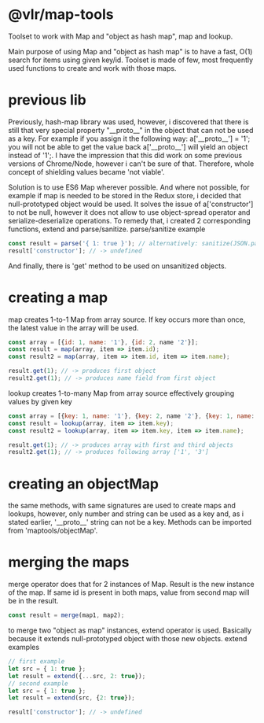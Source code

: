# @vlr/map-tools
Toolset to work with Map and "object as hash map", map and lookup.

Main purpose of using Map and "object as hash map" is to have a fast, O(1) search for items using given key/id.
Toolset is made of few, most frequently used functions to create and work with those maps.

# previous lib
Previously, hash-map library was used, however, i discovered that there is still that very special property "\_\_proto\_\_" in the object that can not be used as a key. For example if you assign it the following way: a['\_\_proto\_\_'] = '1'; you will not be able to get the value back a['\_\_proto\_\_'] will yield an object instead of '1';. I have the impression that this did work on some previous versions of Chrome/Node, however i can't be sure of that.
Therefore, whole concept of shielding values became 'not viable'.

Solution is to use ES6 Map wherever possible. And where not possible, for example if map is needed to be stored in the Redux store, i decided that null-prototyped object would be used. It solves the issue of a['constructor'] to not be null, however it does not allow to use object-spread operator and serialize-deserialize operations. To remedy that, i created 2 corresponding functions, extend and parse/sanitize.
parse/sanitize example
```js
const result = parse('{ 1: true }'); // alternatively: sanitize(JSON.parse('{ 1: true }'));
result['constructor']; // -> undefined
```
And finally, there is 'get' method to be used on unsanitized objects.

# creating a map
map creates 1-to-1 Map from array source. If key occurs more than once, the latest value in the array will be used.
```js
const array = [{id: 1, name: '1'}, {id: 2, name '2'}];
const result = map(array, item => item.id);
const result2 = map(array, item => item.id, item => item.name);

result.get(1); // -> produces first object
result2.get(1); // -> produces name field from first object
```

lookup creates 1-to-many Map from array source effectively grouping values by given key
```js
const array = [{key: 1, name: '1'}, {key: 2, name '2'}, {key: 1, name: '3'}];
const result = lookup(array, item => item.key);
const result2 = lookup(array, item => item.key, item => item.name);

result.get(1); // -> produces array with first and third objects
result2.get(1); // -> produces following array ['1', '3']
```

# creating an objectMap
the same methods, with same signatures are used to create maps and lookups, however, only number and string can be used as a key and, as i stated earlier, '\_\_proto\_\_' string can not be a key. Methods can be imported from 'maptools/objectMap'.

# merging the maps
merge operator does that for 2 instances of Map. Result is the new instance of the map.
If same id is present in both maps, value from second map will be in the result.
```js
const result = merge(map1, map2);
```

to merge two "object as map" instances, extend operator is used. Basically because it extends null-prototyped object with those new objects.
extend examples
```js
// first example
let src = { 1: true };
let result = extend({...src, 2: true});
// second example
let src = { 1: true };
let result = extend(src, {2: true});

result['constructor']; // -> undefined
```
